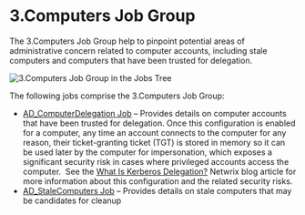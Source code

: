 # 3.Computers Job Group

The 3.Computers Job Group help to pinpoint potential areas of administrative concern related to
computer accounts, including stale computers and computers that have been trusted for delegation.

![3.Computers Job Group in the Jobs Tree](/img/versioned_docs/accessanalyzer_11.6/accessanalyzer/admin/hostmanagement/jobstree.webp)

The following jobs comprise the 3.Computers Job Group:

- [AD_ComputerDelegation Job](/docs/accessanalyzer/11.6/accessanalyzer/solutions/activedirectory/computers/ad_computerdelegation.md)
  – Provides details on computer accounts that have been trusted for delegation. Once this
  configuration is enabled for a computer, any time an account connects to the computer for any
  reason, their ticket-granting ticket (TGT) is stored in memory so it can be used later by the
  computer for impersonation, which exposes a significant security risk in cases where privileged
  accounts access the computer.  See the
  [What Is Kerberos Delegation?](https://blog.netwrix.com/2021/11/30/what-is-kerberos-delegation-an-overview-of-kerberos-delegation/) Netwrix
  blog article for more information about this configuration and the related security risks.
- [AD_StaleComputers Job](/docs/accessanalyzer/11.6/accessanalyzer/solutions/activedirectory/computers/ad_stalecomputers.md)
  – Provides details on stale computers that may be candidates for cleanup
